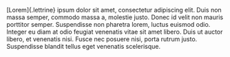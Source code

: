 [Lorem]{.lettrine} ipsum dolor sit amet, consectetur adipiscing elit. Duis non massa semper, commodo massa a, molestie justo. Donec id velit non mauris porttitor semper. Suspendisse non pharetra lorem, luctus euismod odio. Integer eu diam at odio feugiat venenatis vitae sit amet libero. Duis ut auctor libero, et venenatis nisi. Fusce nec posuere nisi, porta rutrum justo. Suspendisse blandit tellus eget venenatis scelerisque.
